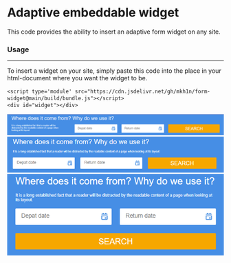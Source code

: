 # Adaptive embeddable widget

This code provides the ability to insert an adaptive form widget on any site.

### Usage
---

To insert a widget on your site, simply paste this code into the place in your html-document where you want the widget to be.

```
<script type='module' src="https://cdn.jsdelivr.net/gh/mkh1n/form-widget@main/build/bundle.js"></script>
<div id="widget"></div>
```
![alt text](image.png)
![alt text](image-1.png)
![alt text](image-2.png)